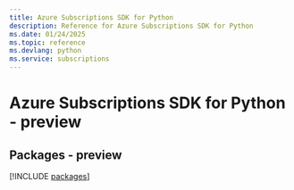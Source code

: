 ```yaml
---
title: Azure Subscriptions SDK for Python
description: Reference for Azure Subscriptions SDK for Python
ms.date: 01/24/2025
ms.topic: reference
ms.devlang: python
ms.service: subscriptions
---
```

# Azure Subscriptions SDK for Python - preview
## Packages - preview
[!INCLUDE [packages](subscriptions-index.md)]